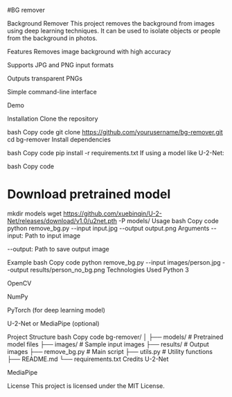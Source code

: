 #BG remover


Background Remover
This project removes the background from images using deep learning techniques. It can be used to isolate objects or people from the background in photos.

Features
Removes image background with high accuracy

Supports JPG and PNG input formats

Outputs transparent PNGs

Simple command-line interface

Demo


Installation
Clone the repository

bash
Copy code
git clone https://github.com/yourusername/bg-remover.git
cd bg-remover
Install dependencies

bash
Copy code
pip install -r requirements.txt
If using a model like U-2-Net:

bash
Copy code
# Download pretrained model
mkdir models
wget https://github.com/xuebinqin/U-2-Net/releases/download/v1.0/u2net.pth -P models/
Usage
bash
Copy code
python remove_bg.py --input input.jpg --output output.png
Arguments
--input: Path to input image

--output: Path to save output image

Example
bash
Copy code
python remove_bg.py --input images/person.jpg --output results/person_no_bg.png
Technologies Used
Python 3

OpenCV

NumPy

PyTorch (for deep learning model)

U-2-Net or MediaPipe (optional)

Project Structure
bash
Copy code
bg-remover/
│
├── models/           # Pretrained model files
├── images/           # Sample input images
├── results/          # Output images
├── remove_bg.py      # Main script
├── utils.py          # Utility functions
├── README.md
└── requirements.txt
Credits
U-2-Net

MediaPipe

License
This project is licensed under the MIT License.
